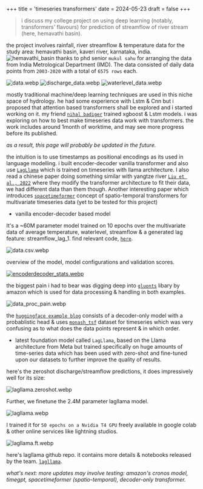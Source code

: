 +++
title = 'timeseries transformers'
date = 2024-05-23
draft = false
+++

> i discuss my college project on using deep learning (notably, transformers' flavours) for prediction of streamflow of river stream (here, hemavathi basin).

the project involves rainfall, river streamflow & temperature data for the study area: hemavathi basin, kaveri river, karnataka, india. 
![hemavathi_basin](/assets/timeseries/hemavathi_basin.webp)
thanks to phd senior `mukul sahu` for arranging the data from India Metrological Department (IMD). The data consisted of daily data points from `2003-2020` with a total of `6575 rows` each.

![data.webp](/assets/timeseries/data.webp)
![discharge_data.webp](/assets/timeseries/discharge_data.webp)
![waterlevel_data.webp](/assets/timeseries/waterlevel_data.webp)

mostly traditional machine/deep learning techniques are used in this niche space of hydrology. he had some experience with Lstm & Cnn but i proposed that attention based transformers shall be explored and i started working on it. my friend [`nihal badiger`](https://www.linkedin.com/in/nihal-badiger-a53a61196/) trained xgboost & Lstm models. i was exploring on how to best make timeseries data work with transformers. the work includes around 1month of worktime, and may see more progress before its published.

*as a result, this page will probably be updated in the future.*

the intuition is to use timestamps as positional encodings as its used in language modelling. i built encoder-decoder vanilla transformer and also use [`LagLlama`](https://arxiv.org/abs/2310.08278) which is trained on timeseries with llama architecture. I also read a chinese paper doing something similar with yangtze river [`Liu et al., 2022`](https://www.researchgate.net/publication/361160854_Improved_Transformer_Model_for_Enhanced_Monthly_Streamflow_Predictions_of_the_Yangtze_River) where they modify the transformer architecture to fit their data, we had different data than them though. Another interesting paper which introduces [`spacetimeformer`](https://arxiv.org/abs/2109.12218) concept of spatio-temporal transformers for multivariate timeseries data (yet to be tested for this project)


- vanilla encoder-decoder based model

It's a ~60M parameter model trained on 10 epochs over the multivariate data of average temperature, waterlevel, streamflow & a generated lag feature: streamflow_lag_1. find relevant code, [`here`](https://github.com/sujantkumarkv/timeseries-transformers/tree/main/encoderdecoder).

![data.csv.webp](/assets/timeseries/data.csv.webp)

overview of the model, model configurations and validation scores.

[![encoderdecoder_stats.webp](/assets/timeseries/encoderdecoder_stats.webp)](https://x.com/sujantkumarkv/status/1775881363373388243)

the biggest pain i had to bear was digging deep into [`gluonts`](https://github.com/awslabs/gluonts) libary by amazon which is used for data processing & handling in both examples. 

![data_proc_pain.webp](/assets/timeseries/data_proc_pain.webp)

the [`huggingface example blog`](https://huggingface.co/blog/time-series-transformers) consists of a decoder-only model with a probablistic head & uses [`monash_tsf`](https://huggingface.co/datasets/monash_tsf/viewer/tourism_monthly) dataset for timeseries which was very confusing as to what does the data points represent & in which order.

- latest foundation model called `LagLlama`, based on the Llama architecture from Meta but trained specifically on huge amounts of time-series data which has been used with zero-shot and fine-tuned upon our datasets to further improve the quality of results. 

here's the zeroshot discharge/streamflow predictions, it does impressively well for its size:

![lagllama.zeroshot.webp](/assets/timeseries/lagllama.zeroshot.webp)

Further, we finetune the 2.4M parameter lagllama model.

![lagllama.webp](/assets/timeseries/lagllama.webp)

I trained it for `50 epochs on a Nvidia T4 GPU` freely available in google colab & other online services like lightning studios.

![lagllama.ft.webp](/assets/timeseries/lagllama.ft.webp)

here's lagllama github repo. it contains more details & notebooks released by the team.
[`lagllama`](https://github.com/time-series-foundation-models/lag-llama).

*what's next: more updates may involve testing: amazon's cronos model, timegpt, spacetimeformer (spatio-temporal), decoder-only transformer.* 